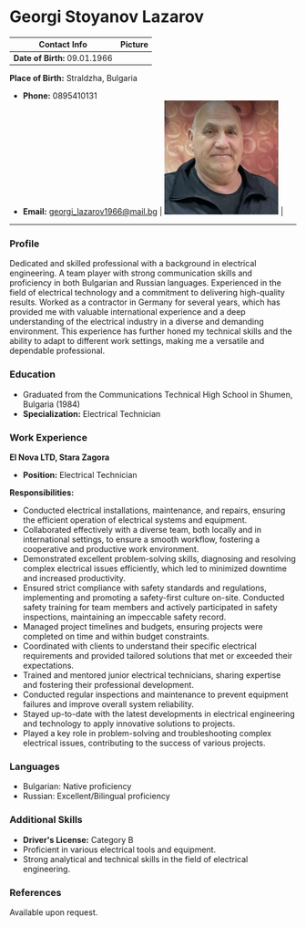 # Georgi Stoyanov Lazarov

| Contact Info |  Picture  |
|-----------------------------|----------------------------------------------------------|
| **Date of Birth:** 09.01.1966
**Place of Birth:** Straldzha, Bulgaria
- **Phone:** 0895410131
- **Email:** georgi_lazarov1966@mail.bg | <img src="profile_picture.png" alt="Georgi's Picture" width="200" height="200"> | 
---

### Profile

Dedicated and skilled professional with a background in electrical engineering. A team player with strong communication skills and proficiency in both Bulgarian and Russian languages. Experienced in the field of electrical technology and a commitment to delivering high-quality results. Worked as a contractor in Germany for several years, which has provided me with valuable international experience and a deep understanding of the electrical industry in a diverse and demanding environment. This experience has further honed my technical skills and the ability to adapt to different work settings, making me a versatile and dependable professional.


### Education

- Graduated from the Communications Technical High School in Shumen, Bulgaria (1984)
- **Specialization:** Electrical Technician

### Work Experience

**El Nova LTD, Stara Zagora**
- **Position:** Electrical Technician

**Responsibilities:**
- Conducted electrical installations, maintenance, and repairs, ensuring the efficient operation of electrical systems and equipment.
- Collaborated effectively with a diverse team, both locally and in international settings, to ensure a smooth workflow, fostering a cooperative and productive work environment.
- Demonstrated excellent problem-solving skills, diagnosing and resolving complex electrical issues efficiently, which led to minimized downtime and increased productivity.
- Ensured strict compliance with safety standards and regulations, implementing and promoting a safety-first culture on-site. Conducted safety training for team members and actively participated in safety inspections, maintaining an impeccable safety record.
- Managed project timelines and budgets, ensuring projects were completed on time and within budget constraints.
- Coordinated with clients to understand their specific electrical requirements and provided tailored solutions that met or exceeded their expectations.
- Trained and mentored junior electrical technicians, sharing expertise and fostering their professional development.
- Conducted regular inspections and maintenance to prevent equipment failures and improve overall system reliability.
- Stayed up-to-date with the latest developments in electrical engineering and technology to apply innovative solutions to projects.
- Played a key role in problem-solving and troubleshooting complex electrical issues, contributing to the success of various projects.

### Languages

- Bulgarian: Native proficiency
- Russian: Excellent/Bilingual proficiency

### Additional Skills

- **Driver's License:** Category B
- Proficient in various electrical tools and equipment.
- Strong analytical and technical skills in the field of electrical engineering.

### References

Available upon request.
